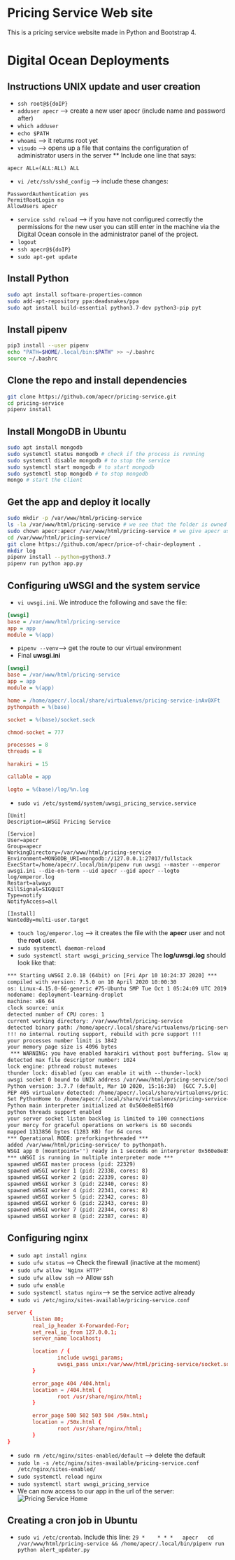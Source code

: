 # Pricing Service Web site

This is a pricing service website made in Python and Bootstrap 4.

# Digital Ocean Deployments

## Instructions UNIX update and user creation

* `ssh root@${doIP}`
* `adduser apecr` --> create a new user apecr (include name and password after)
* `which adduser`
* `echo $PATH`
* `whoami` --> it returns root yet
* `visudo` --> opens up a file that contains the configuration of administrator users in the server
** Include one line that says:
```
apecr ALL=(ALL:ALL) ALL
```

* `vi /etc/ssh/sshd_config` --> include these changes:
```
PasswordAuthentication yes
PermitRootLogin no
AllowUsers apecr
```

* `service sshd reload` --> if you have not configured correctly the permissions for the new user you can still enter in the machine via the Digital Ocean console in the administrator panel of the project.
* `logout`
* `ssh apecr@${doIP}`
* `sudo apt-get update`

## Install Python

```sh
sudo apt install software-properties-common
sudo add-apt-repository ppa:deadsnakes/ppa
sudo apt install build-essential python3.7-dev python3-pip pyt
```

## Install pipenv

```sh
pip3 install --user pipenv
echo "PATH=$HOME/.local/bin:$PATH" >> ~/.bashrc
source ~/.bashrc
```

## Clone the repo and install dependencies

```sh
git clone https://github.com/apecr/pricing-service.git
cd pricing-service
pipenv install
```

## Install MongoDB in Ubuntu

```sh
sudo apt install mongodb
sudo systemctl status mongodb # check if the process is running
sudo systemctl disable mongodb # to stop the service
sudo systemctl start mongodb # to start mongodb
sudo systemctl stop mongodb # to stop mongodb
mongo # start the client
```

## Get the app and deploy it locally

```sh
sudo mkdir -p /var/www/html/pricing-service
ls -la /var/www/html/pricing-service # we see that the folder is owned by user root
sudo chown apecr:apecr /var/www/html/pricing-service # we give apecr user and group to the folder
cd /var/www/html/pricing-service/
git clone https://github.com/apecr/price-of-chair-deployment .
mkdir log
pipenv install --python=python3.7
pipenv run python app.py
```

## Configuring uWSGI and the system service

* `vi uwsgi.ini`. We introduce the following and save the file:

```uwsgi.ini
[uwsgi]
base = /var/www/html/pricing-service
app = app
module = %(app)
```

* `pipenv --venv`--> get the route to our virtual environment
* Final **uwsgi.ini**

```uwsgi.ini
[uwsgi]
base = /var/www/html/pricing-service
app = app
module = %(app)

home = /home/apecr/.local/share/virtualenvs/pricing-service-inAv0XFt
pythonpath = %(base)

socket = %(base)/socket.sock

chmod-socket = 777

processes = 8
threads = 8

harakiri = 15

callable = app

logto = %(base)/log/%n.log
```

* `sudo vi /etc/systemd/system/uwsgi_pricing_service.service`

```uwsgi_pricing_service.service
[Unit]
Description=uWSGI Pricing Service

[Service]
User=apecr
Group=apecr
WorkingDirectory=/var/www/html/pricing-service
Environment=MONGODB_URI=mongodb://127.0.0.1:27017/fullstack
ExecStart=/home/apecr/.local/bin/pipenv run uwsgi --master --emperor uwsgi.ini --die-on-term --uid apecr --gid apecr --logto log/emperor.log
Restart=always
KillSignal=SIGQUIT
Type=notify
NotifyAccess=all

[Install]
WantedBy=multi-user.target
```

* `touch log/emperor.log` --> it creates the file with the **apecr** user and not the **root** user.
* `sudo systemctl daemon-reload`
* `sudo systemctl start uwsgi_pricing_service` The **log/uwsgi.log** should look like that:

```txt
*** Starting uWSGI 2.0.18 (64bit) on [Fri Apr 10 10:24:37 2020] ***
compiled with version: 7.5.0 on 10 April 2020 10:00:30
os: Linux-4.15.0-66-generic #75-Ubuntu SMP Tue Oct 1 05:24:09 UTC 2019
nodename: deployment-learning-droplet
machine: x86_64
clock source: unix
detected number of CPU cores: 1
current working directory: /var/www/html/pricing-service
detected binary path: /home/apecr/.local/share/virtualenvs/pricing-service-inAv0XFt/bin/uwsgi
!!! no internal routing support, rebuild with pcre support !!!
your processes number limit is 3842
your memory page size is 4096 bytes
 *** WARNING: you have enabled harakiri without post buffering. Slow upload could be rejected on post-unbuffered webservers ***
detected max file descriptor number: 1024
lock engine: pthread robust mutexes
thunder lock: disabled (you can enable it with --thunder-lock)
uwsgi socket 0 bound to UNIX address /var/www/html/pricing-service/socket.sock fd 3
Python version: 3.7.7 (default, Mar 10 2020, 15:16:38)  [GCC 7.5.0]
PEP 405 virtualenv detected: /home/apecr/.local/share/virtualenvs/pricing-service-inAv0XFt
Set PythonHome to /home/apecr/.local/share/virtualenvs/pricing-service-inAv0XFt
Python main interpreter initialized at 0x560e8e851f60
python threads support enabled
your server socket listen backlog is limited to 100 connections
your mercy for graceful operations on workers is 60 seconds
mapped 1313856 bytes (1283 KB) for 64 cores
*** Operational MODE: preforking+threaded ***
added /var/www/html/pricing-service/ to pythonpath.
WSGI app 0 (mountpoint='') ready in 1 seconds on interpreter 0x560e8e851f60 pid: 22329 (default app)
*** uWSGI is running in multiple interpreter mode ***
spawned uWSGI master process (pid: 22329)
spawned uWSGI worker 1 (pid: 22338, cores: 8)
spawned uWSGI worker 2 (pid: 22339, cores: 8)
spawned uWSGI worker 3 (pid: 22340, cores: 8)
spawned uWSGI worker 4 (pid: 22341, cores: 8)
spawned uWSGI worker 5 (pid: 22342, cores: 8)
spawned uWSGI worker 6 (pid: 22343, cores: 8)
spawned uWSGI worker 7 (pid: 22344, cores: 8)
spawned uWSGI worker 8 (pid: 22387, cores: 8)
```

## Configuring nginx

* `sudo apt install nginx`
* `sudo ufw status` --> Check the firewall (inactive at the moment)
* `sudo ufw allow 'Nginx HTTP'`
* `sudo ufw allow ssh` --> Allow ssh
* `sudo ufw enable`
* `sudo systemctl status nginx`--> se the service active already
* `sudo vi /etc/nginx/sites-available/pricing-service.conf`

```conf
server {
        listen 80;
        real_ip_header X-Forwarded-For;
        set_real_ip_from 127.0.0.1;
        server_name localhost;

        location / {
                include uwsgi_params;
                uwsgi_pass unix:/var/www/html/pricing-service/socket.sock;
        }

        error_page 404 /404.html;
        location = /404.html {
                root /usr/share/nginx/html;
        }

        error_page 500 502 503 504 /50x.html;
        location = /50x.html {
                root /usr/share/nginx/html;
        }
}
```

* `sudo rm /etc/nginx/sites-enabled/default` --> delete the default
* `sudo ln -s /etc/nginx/sites-available/pricing-service.conf /etc/nginx/sites-enabled/`
* `sudo systemctl reload nginx`
* `sudo systemctl start uwsgi_pricing_service`
* We can now access to our app in the url of the server:
![Pricing Service Home](/pricing-service-home.png?raw=true)

## Creating a cron job in Ubuntu

* `sudo vi /etc/crontab`. Include this line:
`29 *    * * *   apecr   cd /var/www/html/pricing-service && /home/apecr/.local/bin/pipenv run python alert_updater.py`





